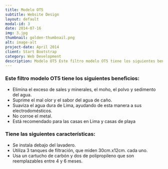 ```yaml
---
title: Modelo OT5
subtitle: Website Design
layout: default
modal-id: 3
date: 2014-07-16
img: 3.jpg
thumbnail: golden-thumbnail.png
alt: image-alt
project-date: April 2014
client: Start Bootstrap
category: Web Development
description: Modelo OT5 Este filtro modelo OT5 tiene los siguientes beneficios Elimina el exceso de sales y minerales, el moho, el polvo y sedimento del agua. Suprime el mal olor y el sabor del agua de caño. Suaviza el agua dura de Lima, ayudando de esta manera a sus electrodomésticos. No corroe el metal. Está recomendado para las casas en Lima y casas de playa Tiene las siguientes características Se instala debajo del lavadero. Utiliza 3 tanques de filtración, que miden 30cm.x12cm. cada uno. Usa un cartucho de carbón y dos de polipropileno que son reemplazables entre 4 y 6 meses.
---
```

### Este filtro modelo **OT5** tiene los siguientes beneficios:
- Elimina el exceso de sales y minerales, el moho, el polvo y sedimento del agua.
- Suprime el mal olor y el sabor del agua de caño.
- Suaviza el agua dura de Lima, ayudando de esta manera a sus electrodomésticos.
- No corroe el metal. 
- Está recomendado para las casas en Lima y casas de playa
### Tiene las siguientes características:
- Se instala debajo del lavadero.
- Utiliza 3 tanques de filtración, que miden 30cm.x12cm. cada uno.
- Usa un cartucho de carbón y dos de polipropileno que son reemplazables entre 4 y 6 meses.
